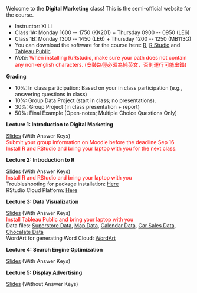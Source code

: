 Welcome to the **Digital Marketing** class! This is the semi-official website for the course.

- Instructor: Xi Li
- Class 1A: Monday 1600 -- 1750 (KK201) + Thursday 0900 -- 0950 (LE6)     
- Class 1B: Monday 1300 -- 1450 (LE6) + Thursday 1200 -- 1250 (MB113G)          
- You can download the software for the course here: [R](https://cloud.r-project.org/), [R Studio](https://www.rstudio.com/products/rstudio/download/#download) and [Tableau Public](https://www.tableau.com/products/public/download) 
- *Note:* <span style="color:red">When installing R/Rstudio, make sure your path does not contain any non-english characters. (安裝路徑必須為純英文，否則運行可能出錯) </span>     

**Grading**     

- 10%: In class participation: Based on your in class participation (e.g., answering questions in class)    
- 10%: Group Data Project (start in class; no presentations).     
- 30%: Group Project (in class presentation + report)    
- 50%: Final Example (Open-notes; Multiple Choice Questions Only)     

**Lecture 1: Introduction to Digital Marketing**

[Slides](https://ximarketing.github.io/class/DM/08fb48da6501525ddaa08e927e77ef8700e82e7b/1.pdf) (With Answer Keys)               
<span style="color:red">Submit your group information on Moodle before the deadline Sep 16 </span>    
<span style="color:red">Install R and RStudio and bring your laptop with you for the next class.</span>      

**Lecture 2: Introduction to R**      
  
[Slides](https://ximarketing.github.io/class/DM/08fb48da6501525ddaa08e927e77ef8700e82e7b/2.pdf) (With Answer Keys)     
<span style="color:red">Install R and RStudio and bring your laptop with you</span>     
Troubleshooting for package installation: [Here](https://ximarketing.github.io/class/package.html)          
RStudio Cloud Platform: [Here](https://posit.cloud/)      

**Lecture 3: Data Visualization**      

[Slides](https://ximarketing.github.io/class/DM/08fb48da6501525ddaa08e927e77ef8700e82e7b/3.pdf) (With Answer Keys)     
<span style="color:red">Install Tableau Public and bring your laptop with you</span>     
Data files: [Superstore Data](https://ximarketing.github.io/class/Superstore_Data.xls), [Map Data](https://ximarketing.github.io/data/tableau_map.xlsx), [Calendar Data](https://ximarketing.github.io/data/tableau_calendar.xlsx), [Car Sales Data](https://ximarketing.github.io/data/carsales.xlsx), [Chocalate Data](https://ximarketing.github.io/data/tableau_chocolate.xlsx)          
WordArt for generating Word Cloud: [WordArt](https://wordart.com/)    

**Lecture 4: Search Engine Optimization**      

[Slides](https://ximarketing.github.io/class/DM/08fb48da6501525ddaa08e927e77ef8700e82e7b/SEO.pdf) (With Answer Keys)     

**Lecture 5: Display Advertising**      

[Slides](https://ximarketing.github.io/class/DM/08fb48da6501525ddaa08e927e77ef8700e82e7b/PPC0.pdf) (Without Answer Keys)     

